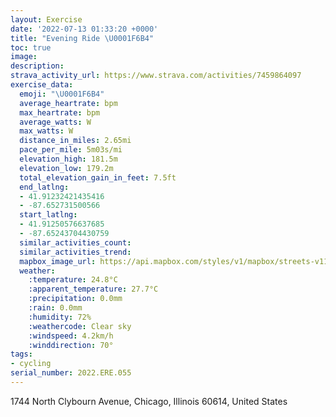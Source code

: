 ```yaml
---
layout: Exercise
date: '2022-07-13 01:33:20 +0000'
title: "Evening Ride \U0001F6B4"
toc: true
image:
description:
strava_activity_url: https://www.strava.com/activities/7459864097
exercise_data:
  emoji: "\U0001F6B4"
  average_heartrate: bpm
  max_heartrate: bpm
  average_watts: W
  max_watts: W
  distance_in_miles: 2.65mi
  pace_per_mile: 5m03s/mi
  elevation_high: 181.5m
  elevation_low: 179.2m
  total_elevation_gain_in_feet: 7.5ft
  end_latlng:
  - 41.91232421435416
  - -87.652731500566
  start_latlng:
  - 41.91250576637685
  - -87.65243704430759
  similar_activities_count:
  similar_activities_trend:
  mapbox_image_url: https://api.mapbox.com/styles/v1/mapbox/streets-v11/static/path-5+787af2-1.0(c%60y~Fvr~uOK%40YNm%40%7C%40CFAPGFCF%3FHFNRF%60%40%3FJELAr%40FXCd%40%40LDj%40EVBFA%5EADGJCTDR%3FZDn%40GxA%3Fn%40CX%40HBRAJE%5C%5Dh%40_%40j%40YJOLIVIJKLONIn%40m%40l%40WDEJWn%40c%40DITSDId%40W%5E%5BHMHIJ%3F%5E%5Dd%40QRSXOx%40w%40TOpAmApA%7D%40TKx%40%7D%40BGCAk%40Fl%40Q%40_%40G%7B%40CsABs%40AuAB_%40Am%40%40qA%3FaACa%40%40_CCc%40AkA%40e%40AmBFw%40Ae%40Ca%40%3F_ADYJCH%40Zi%40%3FKP%7D%40Dc%40HQHk%40DGt%40uDIWYUQUCIAUEGOFq%40%60AC%40OCECKWMQM%3Fm%40RK%3FIEW%3Fk%40E%5B%40GFI%40UGw%40%40IEKBIEYAMD_%40%3Fc%40BIAEC_AAc%40BMD_%40%3FID%5BIUAMFYDWGK%40w%40B%5DEM%3FEIWH_%40BOCYBOC_AJSI%5DBKAe%40Fa%40%3FWDMAABCAEMEAK%40IDEPAPBnABR%40vACh%40%40pABRAt%40%40v%40C%40BAGNOD%7D%40Co%40%40q%40GWBWCc%40FSAWBUC%7D%40Hu%40Ec%40Fu%40AIBGHA%60%40DnAANILBNGjBFb%40%40fBB%5EEr%40BjAANBL%3FfBCX%40NDTAL%40r%40Ef%40%3FLDH%40L%3FHCLBJ%3Ft%40H~%40Gf%40FTA%5E%40NATGJALDZDNC%60%40BNA%5CE%5EAjAD%5EANDJIf%40B%5CCPFf%40BdBDf%40DNAPGR%3F%5CE%5C%40ZFLHD%60%40F%5EERER%40f%40EJOPGRBF%3Fh%40BRCL%3FH_%40IEEKDQ%40BCGD%3F),pin-s-s+e5b22e(-87.65244,41.9125),pin-s-f+89ae00(-87.65274000000001,41.91231999999999)/auto/800x800?access_token=pk.eyJ1Ijoiam9zaGJlY2ttYW4iLCJhIjoiY205eWR2aDd1MWZ6djJrbXc4a3M0bWZleiJ9.XiG9OWkNcZk2QzjJbxLB4A
  weather:
    :temperature: 24.8°C
    :apparent_temperature: 27.7°C
    :precipitation: 0.0mm
    :rain: 0.0mm
    :humidity: 72%
    :weathercode: Clear sky
    :windspeed: 4.2km/h
    :winddirection: 70°
tags:
- cycling
serial_number: 2022.ERE.055
---
```

1744 North Clybourn Avenue, Chicago, Illinois 60614, United States
